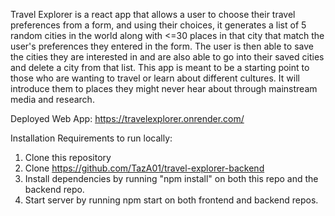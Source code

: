 Travel Explorer is a react app that allows a user to choose their travel preferences from a form, and using their choices, it generates a list of 5 random cities in the world along with <=30 places in that city that match the user's preferences they entered in the form. The user is then able to save the cities they are interested in and are also able to go into their saved cities and delete a city from that list. This app is meant to be a starting point to those who are wanting to travel or learn about different cultures. It will introduce them to places they might never hear about through mainstream media and research. 

Deployed Web App: https://travelexplorer.onrender.com/

Installation Requirements to run locally: 
1. Clone this repository
2. Clone https://github.com/TazA01/travel-explorer-backend
3. Install dependencies by running "npm install" on both this repo and the backend repo. 
4. Start server by running npm start on both frontend and backend repos. 
